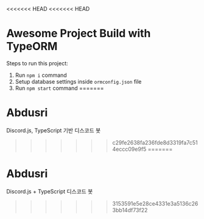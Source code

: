 <<<<<<< HEAD
<<<<<<< HEAD
# Awesome Project Build with TypeORM

Steps to run this project:

1. Run `npm i` command
2. Setup database settings inside `ormconfig.json` file
3. Run `npm start` command
=======
# Abdusri
Discord.js, TypeScript 기반 디스코드 봇
>>>>>>> c29fe2638fa236fde8d3319fa7c514eccc09e9f5
=======
# Abdusri
Discord.js + TypeScript 디스코드 봇
>>>>>>> 3153591e5e28ce4331e3a5136c263bb14df73f22
